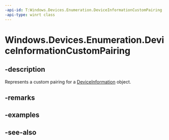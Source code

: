```yaml
---
-api-id: T:Windows.Devices.Enumeration.DeviceInformationCustomPairing
-api-type: winrt class
---
```


<!-- Class syntax.
public class DeviceInformationCustomPairing : Windows.Devices.Enumeration.IDeviceInformationCustomPairing
-->

# Windows.Devices.Enumeration.DeviceInformationCustomPairing

## -description
Represents a custom pairing for a [DeviceInformation](deviceinformation.md) object.

## -remarks

## -examples

## -see-also
